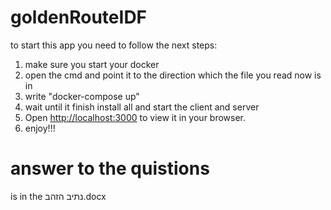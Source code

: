 # goldenRouteIDF
 to start this app you need to follow the next steps:
 1) make sure you start your docker
 2) open the cmd and point it to the direction which the file you read now is in 
 3) write "docker-compose up"
 4) wait until it finish install all and start the client and server
 5) Open [http://localhost:3000](http://localhost:3000) to view it in your browser.
 6) enjoy!!!

# answer to the quistions
is in the נתיב הזהב.docx